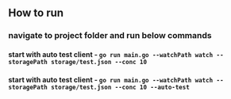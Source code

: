 ## How to run
### navigate to project folder and run below commands

#### start with auto test client - `go run main.go --watchPath watch --storagePath storage/test.json --conc 10`
#### start with auto test client - `go run main.go --watchPath watch --storagePath storage/test.json --conc 10 --auto-test`